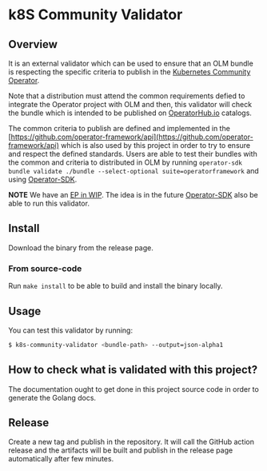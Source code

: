 k8S Community Validator
==

## Overview

It is an external validator which can be used to ensure that an OLM bundle is respecting
the specific criteria to publish in the [Kubernetes Community Operator](https://github.com/k8s-operatorhub/community-operators). 

Note that a distribution must attend the common requirements defied to integrate the Operator project
with OLM and then, this validator will check the bundle which is intended to be published on [OperatorHub.io](https://operatorhub.io/) 
catalogs.

The common criteria to publish are defined and implemented in the [https://github.com/operator-framework/api](https://github.com/operator-framework/api) 
which is also used by this project in order to try to ensure and respect the defined standards. Users are able to test their
bundles with the common and criteria to distributed in OLM by running `operator-sdk bundle validate ./bundle --select-optional suite=operatorframework` 
and using [Operator-SDK][operator-sdk].

**NOTE** We have an [EP in WIP](https://github.com/operator-framework/enhancements/pull/98). The idea is in the future
[Operator-SDK][operator-sdk] also be able to run this validator. 

## Install

Download the binary from the release page.

### From source-code

Run `make install` to be able to build and install the binary locally. 

## Usage

You can test this validator by running:

```sh
$ k8s-community-validator <bundle-path> --output=json-alpha1
```

## How to check what is validated with this project?

The documentation ought to get done in this project source code in order to generate the Golang docs. 

## Release

Create a new tag and publish in the repository. It will call the GitHub action release and the
artifacts will be built and publish in the release page automatically after few minutes. 

[operator-sdk]: https://github.com/operator-framework/operator-sdk
